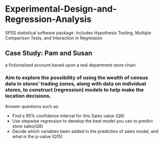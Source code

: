 # Experimental-Design-and-Regression-Analysis
SPSS statistical software package. Includes Hypothesis Testing, Multiple Comparison Tests, and Interaction in Regression

## Case Study: Pam and Susan
a fictionalized account based upon a real department store chain

### Aim to explore the possibility of using the wealth of census data in stores’ trading zones, along with data on individual stores, to construct (regression) models to help make the location decisions.
 
Answer questions such as:
- Find a 95% confidence interval for this Sales value (Q6) 
- Use stepwise regression to develop the best model you can to predict store sales(Q8) 
- Decide which variables been added in the prediction of sales model, and what is the p-value (Q15)
